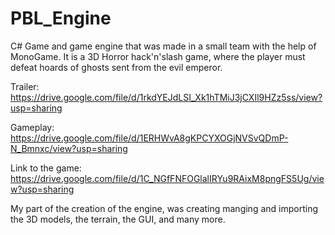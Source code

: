 # PBL_Engine
C# Game and game engine that was made in a small team with the help of MonoGame. It is a 3D Horror hack'n'slash game, where the player must defeat hoards of ghosts sent from the evil emperor.


Trailer: https://drive.google.com/file/d/1rkdYEJdLSI_Xk1hTMiJ3jCXIl9HZz5ss/view?usp=sharing

Gameplay: https://drive.google.com/file/d/1ERHWvA8gKPCYXOGjNVSvQDmP-N_Bmnxc/view?usp=sharing

Link to the game: https://drive.google.com/file/d/1C_NGfFNFOGlalIRYu9RAixM8pngFS5Ug/view?usp=sharing

My part of the creation of the engine, was creating manging and importing the 3D models, the terrain, the GUI, and many more.
